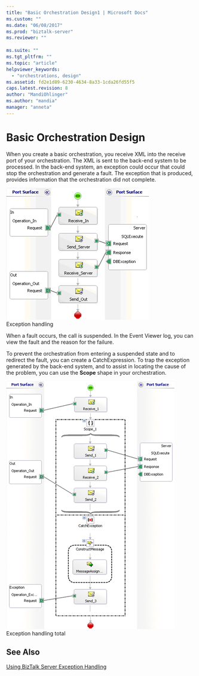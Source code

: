 ```yaml
---
title: "Basic Orchestration Design1 | Microsoft Docs"
ms.custom: ""
ms.date: "06/08/2017"
ms.prod: "biztalk-server"
ms.reviewer: ""

ms.suite: ""
ms.tgt_pltfrm: ""
ms.topic: "article"
helpviewer_keywords: 
  - "orchestrations, design"
ms.assetid: fd2e1d89-6230-4634-8a33-1cda26fd55f5
caps.latest.revision: 8
author: "MandiOhlinger"
ms.author: "mandia"
manager: "anneta"
---
```

# Basic Orchestration Design
When you create a basic orchestration, you receive XML into the receive port of your orchestration. The XML is sent to the back-end system to be processed. In the back-end system, an exception could occur that could stop the orchestration and generate a fault. The exception that is produced, provides information that the orchestration did not complete.  
  
 ![](../core/media/jdeoneworld-01.gif "JdeOneWorld_01")  
Exception handling  
  
 When a fault occurs, the call is suspended. In the Event Viewer log, you can view the fault and the reason for the failure.  
  
 To prevent the orchestration from entering a suspended state and to redirect the fault, you can create a CatchExpression. To trap the exception generated by the back-end system, and to assist in locating the cause of the problem, you can use the **Scope** shape in your orchestration.  
  
 ![](../core/media/jdeoneworld-02.gif "JdeOneWorld_02")  
Exception handling total  
  
## See Also  
 [Using BizTalk Server Exception Handling](../core/using-biztalk-server-exception-handling1.md)